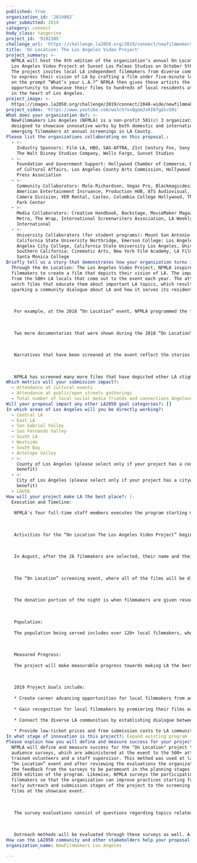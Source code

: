 ```yaml
---
published: true
organization_id: '2014062'
year_submitted: 2019
category: connect
body_class: tangerine
project_id: '9102105'
challenge_url: 'https://challenge.la2050.org/2019/connect/newfilmmakers-los-angeles/'
title: 'On Location: The Los Angeles Video Project'
project_summary: >-
  NFMLA will host the 9th edition of the organization’s annual On Location: The
  Los Angeles Video Project at Sunset Las Palmas Studios on October 5th, 2019.
  The project invites local LA independent filmmakers from diverse communities
  to express their vision of LA by crafting a film under five-minute long based
  on the prompt “What’s your L.A.?” NFMLA then gives these artists the
  opportunity to showcase their films to hundreds of local residents at an event
  in the heart of Los Angeles.
project_image: >-
  https://images.la2050.org/challenge/2019/connect/2048-wide/newfilmmakers-los-angeles.jpg
project_video: 'https://www.youtube.com/watch?v=QgomJsKI6fg&t=50s'
What does your organization do?: >-
  NewFilmmakers Los Angeles (NFMLA) is a non-profit 501(c) 3 organization
  designed to showcase innovative works by both domestic and international
  emerging filmmakers at annual screenings in LA County.
Please list the organizations collaborating on this proposal.:
  - >-
    Industry Sponsors: Film LA, HBO, SAG-AFTRA, 21st Century Fox, Sony Pictures,
    The Walt Disney Studios Company, Wells Fargo, Sunset Studios
  - >-
    Foundation and Government Support: Hollywood Chamber of Commerce, Department
    of Cultural Affairs, Los Angeles County Arts Commission, Hollywood Foreign
    Press Association
  - >-
    Community Collaborators: Mole-Richardson, Vegas Pro, Blackmagicdesign,
    American Entertainment Insruance, Production HUB, ATS Audiovisual, The
    Camera Division, VER Rental, Castex, Columbia College Hollywood, The South
    Park Center
  - >-
    Media Collaborators: Creative Handbook, Backstage, MovieMaker Magazine, LA
    Metro, The Wrap, International Screenwriters Association, LA Weekly, Screen
    International
  - >-
    University Collaborators (for student programs): Mount San Antonio College,
    California State University Northridge, Emerson College: Los Angeles, Los
    Angeles City College, California State University Los Angeles, University of
    Southern California: Cinematic Arts, New York Film Academy, LA Film School,
    Santa Monica College
Briefly tell us a story that demonstrates how your organization turns inspiration into impact.: >-
  Through the On Location: The Los Angeles Video Project, NFMLA inspires local
  filmmakers to create a film that depicts their vision of LA. The impact comes
  from the 500+ LA locals that come out to the event each year. The attendees
  watch films that educate them about important LA topics, which results in
  sparking a community dialogue about LA and how it serves its residents.
   
   
   
   For example, at the 2018 “On Location” event, NFMLA programmed the film “This Is My LA” by Kristine M. Skeie and Connor Buss, which is a documentary about Kristine’s experiences with accessibility for the differently-abled community. 
   
   
   
   Two more documentaries that were shown during the 2018 “On Location” event include “Angelino Profiles: Dona Julia” which is documentary that tells the deep story of a Guatemalan immigrant who has been collecting bottles and cans in Los Angeles for 17 years, and “Legacy” which is a film about a Filipino immigrant, who documented his life through video once his dream of coming to America came true with his daughter by his side.
   
   
   
   Narratives that have been screened at the event reflect the stories of certain characteristics that are specific to the city of LA. For example, at the 2018 “On Location” event, NFMLA displayed the film “Lifted” which is a story about a rideshare driver who is stuck in the well-known LA Traffic with a stubborn passenger. Likewise, NFMLA showed a film titled “Mountain Climbing” which does justice to the beauty of the city’s vast landscape that features mountains, deserts, plains, beaches and more. Another narrative includes “Til I See You” which tells the story of a man named Thomas who has to leave his boyfriend Tyler due to unforeseen circumstances, but wants to give him one last fun vacation in the vibrant city of Los Angeles. 
   
   
   
   NFMLA has screened many more films that have depicted other LA stigmas including documentaries on actors who spent their life trying to make it in Hollywood, music videos that show LA’s many museums, artworks, parks and monuments, stories of children who grew up in the heart of LA and many more.
Which metrics will your submission impact?:
  - Attendance at cultural events
  - Attendance at public/open streets gatherings
  - Total number of local social media friends and connections Angelenos have
Will your proposal impact any other LA2050 goal categories?: []
In which areas of Los Angeles will you be directly working?:
  - Central LA
  - East LA
  - San Gabriel Valley
  - San Fernando Valley
  - South LA
  - Westside
  - South Bay
  - Antelope Valley
  - >-
    County of Los Angeles (please select only if your project has a countywide
    benefit)
  - >-
    City of Los Angeles (please select only if your project has a citywide
    benefit)
  - LAUSD
How will your project make LA the best place?: |-
  Execution and Timeline:
   
   NFMLA's four full-time staff members executes the program starting months in advance with promotional outreach to LA County filmmakers, potential community attendees, students, sponsors and collaborators.
   
   
   
   Activities for the “On Location The Los Angeles Video Project” begin when the “Call for Submissions” is released to the LA community through the organization’s website, social media, newsletter and also through partner organizations and their networks. Filmmakers then have two-months, from June to August, to create a film under 5-minutes that depicts their view of the city of Los Angeles. 
   
   
   
   In August, after the 26 filmmakers are selected, their name and their films synopsis are then posted on the “On Location” webpage where the public will be able to see a list of all of the films and the filmmakers before attending the event. 
   
   
   
   The “On Location” screening event, where all of the films will be displayed for the community, takes place in October 2019. The films are divided into two programs so that the Los Angeles attendees and filmmakers have the chance to mingle while eating, drinking before the next film program starts. 
   
   
   
   The donation portion of the night is when filmmakers are given resources, services and equipment by NFMLA’s partnering organizations (worth over $65,000 overall). A breakdown of all of the donations can be found on the program's webpage. The end of the screening event concludes the project for the year. 
   
    
   
   Population:
   
   The population being served includes over 120+ local filmmakers, who create and submit their films to the NFMLA. Of those filmmakers, 26 films are showcased at the screening event in October 2019. In regards to the breakdown of the filmmakers for 2018, 60% were made by filmmakers of color, 50% were made by female filmmakers. NFMLA hopes to further improve these numbers for the 2019 "On Location" project. 
   
   
   
   Measured Progress:
   
   The project will make measurable progress towards making LA the best place to connect through the art of storytelling in the medium of cinema. NFMLA has conducted annual Audience and Filmmaker Surveys for the "On Location" program, which is where they can give NFMLA feedback that the organization later evaluates in an effort to see what people enjoyed at the event vs. what additions they would like to see in the program the following year. In regards to audience, over 500+ LA locals attend the screening event.
   
   
   
   2019 Project Goals include:
   
   * Create career advancing opportunities for local filmmakers from across LA County to create short-films that display their unique perspective on the city. 
   
   * Gain recognition for local filmmakers by premiering their films each year to a growing audience of over 500+ attendees at the screening, which provides over $65,000 worth of production support services. 
   
   * Connect the diverse LA communities by establishing dialogue between audience-members and filmmakers.
   
   * Provide low-ticket prices and free submission costs to LA community
In what stage of innovation is this project?: Expand existing program (expanding and continuing ongoing successful projects)
Please explain how you will define and measure success for your project.: >-
  NFMLA will define and measure success for the "On Location" project through
  audience surveys, which are administered at the event to the 500+ attendees by
  trained volunteers and a staff supervisor. This method was used at last year’s
  “On Location” event and after reviewing the evaluations the organization found
  the feedback from the surveys to be paramount in the planning stages of the
  2019 edition of the program. Likewise, NFMLA surveys the participating
  filmmakers so that the organization can improve practices starting from the
  early outreach and submission stages of the project to the screening of their
  films at the showcase event. 
   
   
   
   The survey evaluations consist of questions regarding topics related to the filmmakers and attendee’s experiences. Attendees and Filmmakers both receive questions about the overall quality of the event design (venue, films, furniture, staff, food/beverages, etc.). This way NFMLA can always take feedback from attendees and past filmmakers to better improve the program. The organization has not
   
   
   
   Outreach methods will be evaluated through these surveys as well. A question on the survey asks for what LA neighborhood they live in so that the organization can evaluate the responses and produce outreach to even more underrepresented communities. The data from last year's survey is what fueled the organization's desire to produce more outreach, in all regards (filmmakers, attendees, students and community collaborators) to areas that were not as well represented at the 2018 "On Location" screening event including Long Beach and the East/Southeast LA area.
How can the LA2050 community and other stakeholders help your proposal succeed?: []
organization_name: NewFilmmakers Los Angeles

---
```

